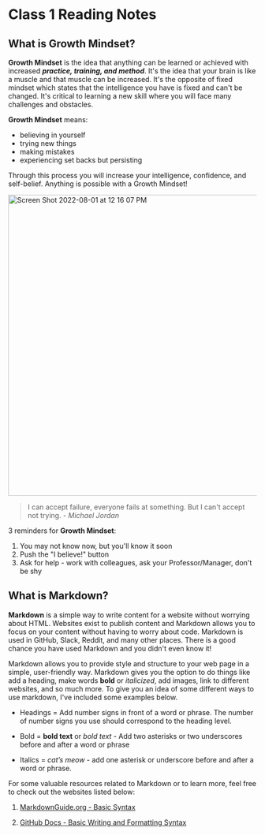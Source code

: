 # Class 1 Reading Notes

## What is **Growth Mindset**?

**Growth Mindset** is the idea that anything can be learned or achieved with increased **_practice, training, and method_**. It's the idea that your brain is like a muscle and that muscle can be increased. It's the opposite of fixed mindset which states that the intelligence you have is fixed and can't be changed. It's critical to learning a new skill where you will face many challenges and obstacles. 

**Growth Mindset** means: 

- believing in yourself 
- trying new things
- making mistakes 
- experiencing set backs but persisting  

Through this process you will increase your intelligence, confidence, and self-belief. Anything is possible with a Growth Mindset!

<img width="611" alt="Screen Shot 2022-08-01 at 12 16 07 PM" src="https://user-images.githubusercontent.com/20542397/182228374-5ed860ff-9b64-485a-8ae1-08915d53e23d.png">

>I can accept failure, everyone fails at something. But I can't accept not trying. - _Michael Jordan_

3 reminders for **Growth Mindset**:

1. You may not know now, but you'll know it soon
2. Push the "I believe!" button
3. Ask for help - work with colleagues, ask your Professor/Manager, don't be shy


## What is **Markdown**?

**Markdown** is a simple way to write content for a website without worrying about HTML. Websites exist to publish content and Markdown allows you to focus on your content without having to worry about code. Markdown is used in GitHub, Slack, Reddit, and many other places. There is a good chance you have used Markdown and you didn't even know it!

Markdown allows you to provide style and structure to your web page in a simple, user-friendly way. Markdown gives you the option to do things like add a heading, make words **bold** or *italicized*, add images, link to different websites, and so much more. To give you an idea of some different ways to use markdown, I've included some examples below. 

- Headings = Add number signs in front of a word or phrase. The number of number signs you use should correspond to the heading level.

- Bold = **bold text** or _bold text_ - Add two asterisks or two underscores before and after a word or phrase

- Italics = *cat’s meow* - add one asterisk or underscore before and after a word or phrase.

For some valuable resources related to Markdown or to learn more, feel free to check out the websites listed below:

1. [MarkdownGuide.org - Basic Syntax](https://www.markdownguide.org/basic-syntax/)

2. [GitHub Docs - Basic Writing and Formatting Syntax](https://docs.github.com/en/get-started/writing-on-github/getting-started-with-writing-and-formatting-on-github/basic-writing-and-formatting-syntax)



